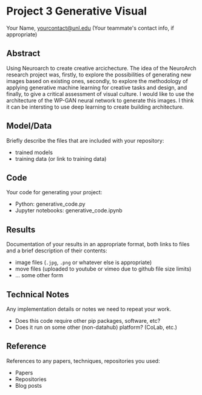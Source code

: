 # Project 3 Generative Visual

Your Name, yourcontact@unl.edu
(Your teammate's contact info, if appropriate)

## Abstract
Using Neuroarch to create creative arcichecture. The idea of the NeuroArch research project was, firstly, to explore the possibilities of generating new images based on existing ones, secondly, to explore the methodology of applying generative machine learning for creative tasks and design, and finally, to give a critical assessment of visual culture. I would like to use the architecture of the WP-GAN neural network to generate this images. I think it can be intersting to use deep learning to create building architecture. 
## Model/Data

Briefly describe the files that are included with your repository:
- trained models
- training data (or link to training data)

## Code

Your code for generating your project:
- Python: generative_code.py
- Jupyter notebooks: generative_code.ipynb

## Results

Documentation of your results in an appropriate format, both links to files and a brief description of their contents:
- image files (`.jpg`, `.png` or whatever else is appropriate)
- move files (uploaded to youtube or vimeo due to github file size limits)
- ... some other form

## Technical Notes

Any implementation details or notes we need to repeat your work. 
- Does this code require other pip packages, software, etc?
- Does it run on some other (non-datahub) platform? (CoLab, etc.)

## Reference

References to any papers, techniques, repositories you used:
- Papers
- Repositories
- Blog posts
